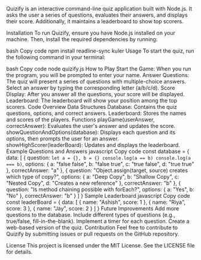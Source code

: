Quizify is an interactive command-line quiz application built with Node.js. It asks the user a series of questions, evaluates their answers, and displays their score. Additionally, it maintains a leaderboard to show top scorers.

Installation
To run Quizify, ensure you have Node.js installed on your machine. Then, install the required dependencies by running:

bash
Copy code
npm install readline-sync kuler
Usage
To start the quiz, run the following command in your terminal:

bash
Copy code
node quizify.js
How to Play
Start the Game: When you run the program, you will be prompted to enter your name.
Answer Questions: The quiz will present a series of questions with multiple-choice answers. Select an answer by typing the corresponding letter (a/b/c/d).
Score Display: After you answer all the questions, your score will be displayed.
Leaderboard: The leaderboard will show your position among the top scorers.
Code Overview
Data Structures
Database: Contains the quiz questions, options, and correct answers.
Leaderboard: Stores the names and scores of the players.
Functions
playGame(userAnswer, correctAnswer): Evaluates the user's answer and updates the score.
showQuestionAndOptions(database): Displays each question and its options, then prompts the user for an answer.
showHighScorer(leaderBoard): Updates and displays the leaderboard.
Example Questions and Answers
javascript
Copy code
const database = {
  data: [
    {
      question: `let a = {}, b = {}
console.log(a == b)
console.log(a === b)`,
      options: {
        a: "false false",
        b: "false true",
        c: "true false",
        d: "true true"
      },
      correctAnswer: "a"
    },
    {
      question: "Object.assign(target, source) creates which type of copy?",
      options: {
        a: "Deep Copy",
        b: "Shallow Copy",
        c: "Nested Copy",
        d: "Creates a new reference"
      },
      correctAnswer: "b"
    },
    {
      question: "Is method chaining possible with forEach?",
      options: {
        a: "Yes",
        b: "No"
      },
      correctAnswer: "b"
    }
  ]
}
Sample Leaderboard
javascript
Copy code
const leaderBoard = {
  data: [
    {
      name: "Ashish",
      score: 1
    },
    {
      name: "Riya",
      score: 3
    },
    {
      name: "Jay",
      score: 2
    }
  ]
}
Future Improvements
Add more questions to the database.
Include different types of questions (e.g., true/false, fill-in-the-blank).
Implement a timer for each question.
Create a web-based version of the quiz.
Contribution
Feel free to contribute to Quizify by submitting issues or pull requests on the GitHub repository.

License
This project is licensed under the MIT License. See the LICENSE file for details.

